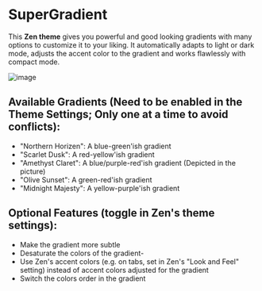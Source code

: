 # SuperGradient

This **Zen theme** gives you powerful and good looking gradients with many options to customize it to your liking.
It automatically adapts to light or dark mode, adjusts the accent color to the gradient and works flawlessly with compact mode.

![image](https://github.com/user-attachments/assets/6e691a8e-966b-46b0-939e-f3eda1e230bc)


## Available Gradients (Need to be enabled in the Theme Settings; Only one at a time to avoid conflicts):
  - "Northern Horizen": A blue-green'ish gradient
  - "Scarlet Dusk": A red-yellow'ish gradient
  - "Amethyst Claret": A blue/purple-red'ish gradient (Depicted in the picture)
  - "Olive Sunset": A green-red'ish gradient
  - "Midnight Majesty": A yellow-purple'ish gradient

## Optional Features (toggle in Zen's theme settings):
  - Make the gradient more subtle
  - Desaturate the colors of the gradient-
  - Use Zen's accent colors (e.g. on tabs, set in Zen's "Look and Feel" setting) instead of accent colors adjusted for the gradient
  - Switch the colors order in the gradient
